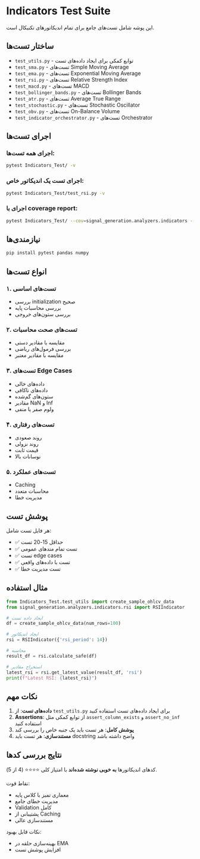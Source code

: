 # Indicators Test Suite

این پوشه شامل تست‌های جامع برای تمام اندیکاتورهای تکنیکال است.

## ساختار تست‌ها

- `test_utils.py` - توابع کمکی برای ایجاد داده‌های تست
- `test_sma.py` - تست‌های Simple Moving Average
- `test_ema.py` - تست‌های Exponential Moving Average
- `test_rsi.py` - تست‌های Relative Strength Index
- `test_macd.py` - تست‌های MACD
- `test_bollinger_bands.py` - تست‌های Bollinger Bands
- `test_atr.py` - تست‌های Average True Range
- `test_stochastic.py` - تست‌های Stochastic Oscillator
- `test_obv.py` - تست‌های On-Balance Volume
- `test_indicator_orchestrator.py` - تست‌های Orchestrator

## اجرای تست‌ها

### اجرای همه تست‌ها:
```bash
pytest Indicators_Test/ -v
```

### اجرای تست یک اندیکاتور خاص:
```bash
pytest Indicators_Test/test_rsi.py -v
```

### اجرای با coverage report:
```bash
pytest Indicators_Test/ --cov=signal_generation.analyzers.indicators --cov-report=html
```

## نیازمندی‌ها

```bash
pip install pytest pandas numpy
```

## انواع تست‌ها

### ۱. تست‌های اساسی
- بررسی initialization صحیح
- بررسی محاسبات پایه
- بررسی ستون‌های خروجی

### ۲. تست‌های صحت محاسبات
- مقایسه با مقادیر دستی
- بررسی فرمول‌های ریاضی
- مقایسه با مقادیر معتبر

### ۳. تست‌های Edge Cases
- داده‌های خالی
- داده‌های ناکافی
- ستون‌های گم‌شده
- مقادیر NaN و Inf
- ولوم صفر یا منفی

### ۴. تست‌های رفتاری
- روند صعودی
- روند نزولی
- قیمت ثابت
- نوسانات بالا

### ۵. تست‌های عملکرد
- Caching
- محاسبات متعدد
- مدیریت خطا

## پوشش تست

هر فایل تست شامل:
- ✅ حداقل 15-20 تست
- ✅ تست تمام متدهای عمومی
- ✅ تست edge cases
- ✅ تست با داده‌های واقعی
- ✅ تست مدیریت خطا

## مثال استفاده

```python
from Indicators_Test.test_utils import create_sample_ohlcv_data
from signal_generation.analyzers.indicators.rsi import RSIIndicator

# ایجاد داده تست
df = create_sample_ohlcv_data(num_rows=100)

# ایجاد اندیکاتور
rsi = RSIIndicator({'rsi_period': 14})

# محاسبه
result_df = rsi.calculate_safe(df)

# استخراج مقادیر
latest_rsi = rsi.get_latest_value(result_df, 'rsi')
print(f"Latest RSI: {latest_rsi}")
```

## نکات مهم

1. **داده‌های تست**: از `test_utils.py` برای ایجاد داده‌های تست استفاده کنید
2. **Assertions**: از توابع کمکی مثل `assert_column_exists` و `assert_no_inf` استفاده کنید
3. **پوشش کامل**: هر تست باید یک جنبه خاص را بررسی کند
4. **مستندسازی**: هر تست باید docstring واضح داشته باشد

## نتایج بررسی کدها

کدهای اندیکاتورها **به خوبی نوشته شده‌اند** با امتیاز کلی ⭐⭐⭐⭐ (4 از 5).

نقاط قوت:
- معماری تمیز با کلاس پایه
- مدیریت خطای جامع
- Validation کامل
- پشتیبانی از Caching
- مستندسازی عالی

نکات قابل بهبود:
- بهینه‌سازی حلقه در EMA
- افزایش پوشش تست
